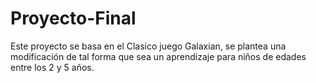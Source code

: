 # Proyecto-Final
Este proyecto se basa en el Clasico juego Galaxian, se plantea una modificación de tal forma que sea un aprendizaje para niños de edades entre los 2 y 5 años.
